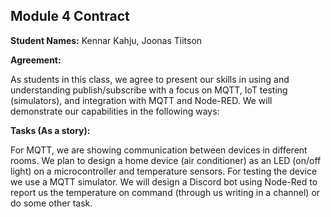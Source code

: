 ## Module 4 Contract

**Student Names:** Kennar Kahju, Joonas Tiitson

**Agreement:**

As students in this class, we agree to present our skills in using and understanding publish/subscribe with a focus on MQTT, IoT testing (simulators), and integration with MQTT and Node-RED. We will demonstrate our capabilities in the following ways:

**Tasks (As a story):**

For MQTT, we are showing communication between devices in different rooms.
We plan to design a home device (air conditioner) as an LED (on/off light) on a microcontroller and temperature sensors. For testing the device we use a MQTT simulator. 
We will design a Discord bot using Node-Red to report us the temperature on command (through us writing in a channel) or do some other task.


